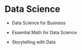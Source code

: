 # Data Science

* Data Science for Business
* Essential Math for Data Science

* Storytelling with Data
